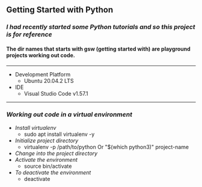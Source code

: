 ## Getting Started with Python

### _I had recently started some Python tutorials and so this project is for reference_

#### The dir names that starts with gsw (getting started with) are playground projects working out code.

---
- Development Platform
    - Ubuntu 20.04.2 LTS
- IDE
    - Visual Studio Code v1.57.1
---
### _Working out code in a virtual environment_
- *Install virtualenv*
    - sudo apt install virtualenv -y
- *Initialize project directory*
    - virtualenv -p /path/to/python Or "$(which python3)" project-name
- *Change into the project directory*
- *Activate the environment*
    - source bin/activate
- *To deactivate the environment*
    - deactivate
